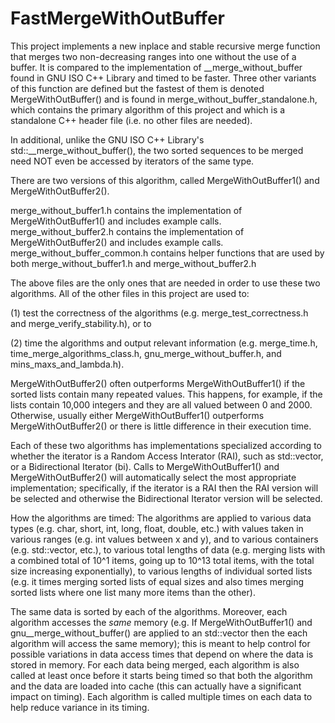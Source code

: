 # FastMergeWithOutBuffer
This project implements a new inplace and stable recursive merge function that merges two non-decreasing ranges into one without the use of a buffer. It is compared to the implementation of __merge_without_buffer found in GNU ISO C++ Library and timed to be faster. Three other variants of this function are defined but the fastest of them is denoted MergeWithOutBuffer() and is found in merge_without_buffer_standalone.h, which contains the primary algorithm of this project and which is a standalone C++ header file (i.e. no other files are needed).

In additional, unlike the GNU ISO C++ Library's std::__merge_without_buffer(), the two sorted sequences to be merged need NOT even be accessed by iterators of the same type.

There are two versions of this algorithm, called MergeWithOutBuffer1() and MergeWithOutBuffer2().

merge_without_buffer1.h       contains the implementation of MergeWithOutBuffer1() and includes example calls.
merge_without_buffer2.h       contains the implementation of MergeWithOutBuffer2() and includes example calls.
merge_without_buffer_common.h contains helper functions that are used by both merge_without_buffer1.h and merge_without_buffer2.h

The above files are the only ones that are needed in order to use these two algorithms. 
All of the other files in this project are used to: 

(1) test the correctness of the algorithms (e.g. merge_test_correctness.h and merge_verify_stability.h), or to 

(2) time the algorithms and output relevant information (e.g. merge_time.h, time_merge_algorithms_class.h, gnu_merge_without_buffer.h, and mins_maxs_and_lambda.h). 

MergeWithOutBuffer2() often outperforms MergeWithOutBuffer1() if the sorted lists contain many repeated values. This happens, for example, if the lists contain 10,000 integers and they are all valued between 0 and 2000. Otherwise, usually either MergeWithOutBuffer1() outperforms MergeWithOutBuffer2() or there is little difference in their execution time. 

Each of these two algorithms has implementations specialized according to whether the iterator is a Random Access Interator (RAI), such as std::vector, or a Bidirectional Iterator (bi). Calls to MergeWithOutBuffer1() and MergeWithOutBuffer2() will automatically select the most appropriate implementation; specifically, if the iterator is a RAI then the RAI version will be selected and otherwise the Bidirectional Iterator version will be selected.

How the algorithms are timed: 
The algorithms are applied to various data types (e.g. char, short, int, long, float, double, etc.) with values taken in various ranges (e.g. int values between x and y), and to various containers (e.g. std::vector, etc.), to various total lengths of data (e.g. merging lists with a combined total of 10^1 items, going up to 10^13 total items, with the total size increasing exponentially), to various lengths of individual sorted lists (e.g. it times merging sorted lists of equal sizes and also times merging sorted lists where one list many more items than the other). 

The same data is sorted by each of the algorithms. Moreover, each algorithm accesses the _same_ memory (e.g. If MergeWithOutBuffer1() and gnu__merge_without_buffer() are applied to an std::vector then the each algorithm will access the same memory); this is meant to help control for possible variations in data access times that depend on where the data is stored in memory. For each data being merged, each algorithm is also called at least once before it starts being timed so that both the algorithm and the data are loaded into cache (this can actually have a significant impact on timing). Each algorithm is called multiple times on each data to help reduce variance in its timing.
